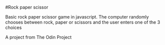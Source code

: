 #Rock paper scissor

Basic rock paper scissor  game in javascript. The computer randomly chooses between rock, paper or scissors and the user enters one of the 3 choices

A project from The Odin Project